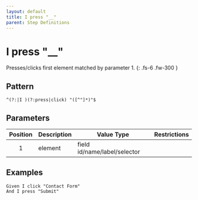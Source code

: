```yaml
---
layout: default
title: I press "__"
parent: Step Definitions
---
```


# I press "\_\_"

Presses/clicks first element matched by parameter 1.
{: .fs-6 .fw-300 }

## Pattern

```
^(?:|I )(?:press|click) "([^"]*)"$
```

## Parameters

| Position | Description | Value Type                   | Restrictions |
| :------: | ----------- | ---------------------------- | ------------ |
|    1     | element     | field id/name/label/selector |              |

## Examples

```gherkin
Given I click "Contact Form"
And I press "Submit"
```